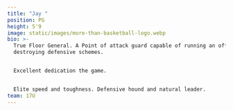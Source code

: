```yaml
---
title: "Jay "
position: PG
height: 5'9
image: static/images/more-than-basketball-logo.webp
bio: >-
  True Floor General. A Point of attack guard capable of running an offense and
  destroying defensive schemes. 


  Excellent dedication the game. 


  Elite speed and toughness. Defensive hound and natural leader. 
team: 17U
---
```

